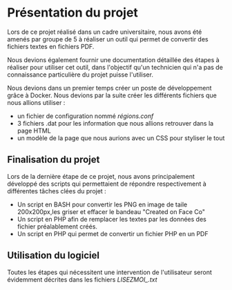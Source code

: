 # Présentation du projet
Lors de ce projet réalisé dans un cadre universitaire, nous avons été amenés par groupe de 5 à réaliser un outil qui permet de convertir des fichiers textes en fichiers PDF.

Nous devions également fournir une documentation détaillée des étapes à réaliser pour utiliser cet outil, dans l'objectif qu'un technicien qui n'a pas de connaissance particulière du projet puisse l'utiliser.

Nous devions dans un premier temps créer un poste de développement grâce à Docker.
Nous devions par la suite créer les différents fichiers que nous allions utiliser :
- un fichier de configuration nommé *régions.conf*
- 3 fichiers .dat pour les information que nous allions retrouver dans la page HTML 
- un modèle de la page que nous aurions avec un CSS pour styliser le tout
## Finalisation du projet
Lors de la dernière étape de ce projet, nous avons principalement développé des scripts qui permettaient de répondre respectivement à différentes tâches clées du projet :
- Un script en BASH pour convertir les PNG en image de taile 200x200px,les griser et effacer le bandeau "Created on Face Co"
- Un script en PHP afin de remplacer les textes par les données des fichier préalablement créés.
- Un script en PHP qui permet de convertir un fichier PHP en un PDF
## Utilisation du logiciel
Toutes les étapes qui nécessitent une intervention de l'utilisateur seront évidemment décrites dans les fichiers *LISEZMOI_.txt*
